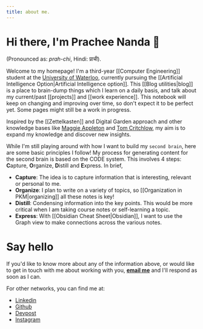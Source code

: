 ```yaml
---
title: about me.
---
```

# Hi there, I'm Prachee Nanda 👋

(Pronounced as: *prah-chi*, Hindi: प्राची).

Welcome to my homepage! I'm a third-year [[Computer Engineering]] student at the [University of Waterloo](https://uwaterloo.ca/), currently pursuing the [[Artificial Intelligence Option|Artificial Intelligence option]]. This [[Blog utilities|blog]] is a place to brain-dump things which I learn on a daily basis, and talk about my current/past [[projects]] and [[work experience]]. This notebook will keep on changing and improving over time, so don't expect it to be perfect yet. Some pages might still be a work in progress. 

Inspired by the [[Zettelkasten]] and Digital Garden approach and other knowledge bases like [Maggie Appleton](https://maggieappleton.com/) and [Tom Critchlow](https://tomcritchlow.com/wiki/),  my aim is to expand my knowledge and discover new insights.

While I'm still playing around with how I want to build my `second brain`, here are some basic principles I follow! My process for generating content for the second brain is based on the CODE system. This involves 4 steps: **C**apture, **O**rganize, **D**istill and **E**xpress. In brief,
- **Capture**: The idea is to capture information that is interesting, relevant or personal to me.
- **Organize**: I plan to write on a variety of topics, so [[Organization in PKM|organizing]] all these notes is key! 
- **Distill**: Condensing information into the key points. This would be more critical when I am taking course notes or self-learning a topic.
- **Express**: With [[Obsidian Cheat Sheet|Obsidian]], I want to use the Graph view to make connections across the various notes.
# Say hello

If you'd like to know more about any of the information above, or would like to get in touch with me about working with you, [**email me**](mailto:p4nanda@uwaterloo.ca) and I'll respond as soon as I can.

For other networks, you can find me at:
- [Linkedin](https://www.linkedin.com/in/pracheenanda/)
- [Github](https://github.com/prachee-n16)
- [Devpost](https://devpost.com/nprachee16)
- [Instagram](https://www.instagram.com/pracheenanda/?hl=en)